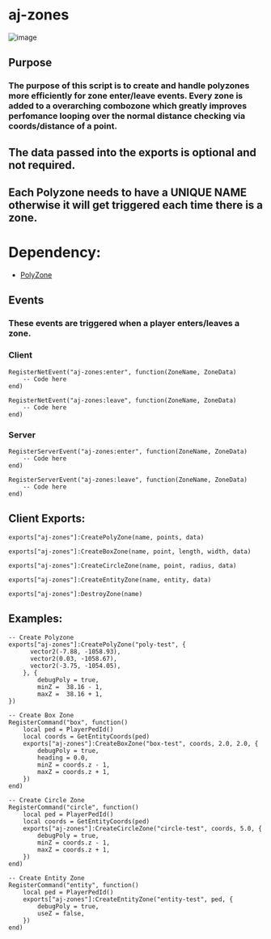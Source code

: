 # aj-zones
![image](https://user-images.githubusercontent.com/82112471/189185989-c33fb2c8-959d-4624-8d22-8e0cef703e93.png)


## Purpose
### The purpose of this script is to create and handle polyzones more efficiently for zone enter/leave events. Every zone is added to a overarching combozone which greatly improves perfomance looping over the normal distance checking via coords/distance of a point.

## The data passed into the exports is optional and not required.
## Each Polyzone needs to have a UNIQUE NAME otherwise it will get triggered each time there is a zone.

# Dependency: 
* [PolyZone](https://github.com/mkafrin/PolyZone)

## Events
### These events are triggered when a player enters/leaves a zone.
### Client
```
RegisterNetEvent("aj-zones:enter", function(ZoneName, ZoneData)
    -- Code here
end)

RegisterNetEvent("aj-zones:leave", function(ZoneName, ZoneData)
    -- Code here
end)
```
### Server
```
RegisterServerEvent("aj-zones:enter", function(ZoneName, ZoneData)
    -- Code here
end)

RegisterServerEvent("aj-zones:leave", function(ZoneName, ZoneData)
    -- Code here
end)
```
## Client Exports:
```
exports["aj-zones"]:CreatePolyZone(name, points, data)

exports["aj-zones"]:CreateBoxZone(name, point, length, width, data)

exports["aj-zones"]:CreateCircleZone(name, point, radius, data)

exports["aj-zones"]:CreateEntityZone(name, entity, data)

exports["aj-zones"]:DestroyZone(name)
```


## Examples:

```
-- Create Polyzone
exports["aj-zones"]:CreatePolyZone("poly-test", {
      vector2(-7.88, -1058.93),
      vector2(0.03, -1058.67),
      vector2(-3.75, -1054.05),
    }, {
        debugPoly = true,
        minZ =  38.16 - 1,
        maxZ =  38.16 + 1,
})

-- Create Box Zone
RegisterCommand("box", function()
    local ped = PlayerPedId()
    local coords = GetEntityCoords(ped)
    exports["aj-zones"]:CreateBoxZone("box-test", coords, 2.0, 2.0, {
        debugPoly = true,
        heading = 0.0,
        minZ = coords.z - 1,
        maxZ = coords.z + 1,
    })
end)

-- Create Circle Zone
RegisterCommand("circle", function()
    local ped = PlayerPedId()
    local coords = GetEntityCoords(ped)
    exports["aj-zones"]:CreateCircleZone("circle-test", coords, 5.0, {
        debugPoly = true,
        minZ = coords.z - 1,
        maxZ = coords.z + 1,
    })
end)

-- Create Entity Zone
RegisterCommand("entity", function()
    local ped = PlayerPedId()
    exports["aj-zones"]:CreateEntityZone("entity-test", ped, {
        debugPoly = true,
        useZ = false,
    })
end)

```
